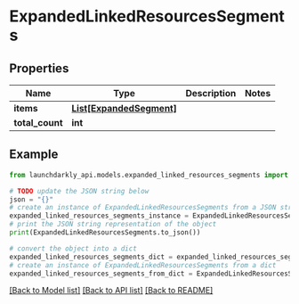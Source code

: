 # ExpandedLinkedResourcesSegments


## Properties

Name | Type | Description | Notes
------------ | ------------- | ------------- | -------------
**items** | [**List[ExpandedSegment]**](ExpandedSegment.md) |  | 
**total_count** | **int** |  | 

## Example

```python
from launchdarkly_api.models.expanded_linked_resources_segments import ExpandedLinkedResourcesSegments

# TODO update the JSON string below
json = "{}"
# create an instance of ExpandedLinkedResourcesSegments from a JSON string
expanded_linked_resources_segments_instance = ExpandedLinkedResourcesSegments.from_json(json)
# print the JSON string representation of the object
print(ExpandedLinkedResourcesSegments.to_json())

# convert the object into a dict
expanded_linked_resources_segments_dict = expanded_linked_resources_segments_instance.to_dict()
# create an instance of ExpandedLinkedResourcesSegments from a dict
expanded_linked_resources_segments_from_dict = ExpandedLinkedResourcesSegments.from_dict(expanded_linked_resources_segments_dict)
```
[[Back to Model list]](../README.md#documentation-for-models) [[Back to API list]](../README.md#documentation-for-api-endpoints) [[Back to README]](../README.md)


